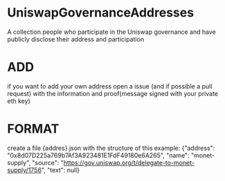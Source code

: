 # UniswapGovernanceAddresses
A collection  people who participate in the Uniswap governance and have publicly disclose their address and participation

# ADD
if you want to add your own address open a issue (and if possible a pull request) with the information and proof(message signed with your private eth key)
# FORMAT
create a file {addres}.json with the structure of this example:
{"address": "0x8d07D225a769b7Af3A923481E1FdF49180e6A265", 
"name": "monet-supply", 
"source": "https://gov.uniswap.org/t/delegate-to-monet-supply/1756", 
"text": null}
